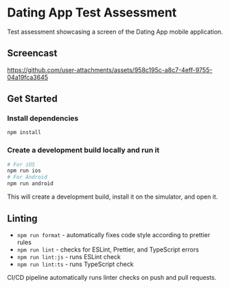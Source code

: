 # Dating App Test Assessment

Test assessment showcasing a screen of the Dating App mobile application.

## Screencast


https://github.com/user-attachments/assets/958c195c-a8c7-4eff-9755-04a19fca3645


## Get Started

### Install dependencies

```sh
npm install
```

### Create a development build locally and run it

```sh
# For iOS
npm run ios
# For Android
npm run android
```

This will create a development build, install it on the simulator, and open it.

## Linting

- `npm run format` - automatically fixes code style according to prettier rules
- `npm run lint` - checks for ESLint, Prettier, and TypeScript errors
- `npm run lint:js` - runs ESLint check
- `npm run lint:ts` - runs TypeScript check

CI/CD pipeline automatically runs linter checks on push and pull requests.
